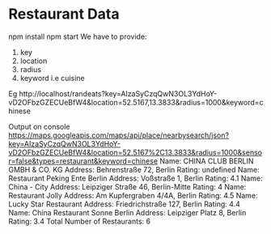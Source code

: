 Restaurant Data
========
npm install
npm start
We have to provide: 
1. key
2. location
3. radius
4. keyword i.e cuisine


Eg
http://localhost/randeats?key=AIzaSyCzqQwN3OL3YdHoY-vD2OFbzGZECUeBfW4&location=52.5167,13.3833&radius=1000&keyword=chinese


Output on console
https://maps.googleapis.com/maps/api/place/nearbysearch/json?key=AIzaSyCzqQwN3OL3YdHoY-vD2OFbzGZECUeBfW4&location=52.5167%2C13.3833&radius=1000&sensor=false&types=restaurant&keyword=chinese
Name:  CHINA CLUB BERLIN GMBH & CO. KG
Address:  Behrenstraße 72, Berlin
Rating:  undefined
Name:  Restaurant Peking Ente Berlin
Address:  Voßstraße 1, Berlin
Rating:  4.1
Name:  China - City
Address:  Leipziger Straße 46, Berlin-Mitte
Rating:  4
Name:  Restaurant Jolly
Address:  Am Kupfergraben 4/4A, Berlin
Rating:  4.5
Name:  Lucky Star Restaurant
Address:  Friedrichstraße 127, Berlin
Rating:  4.4
Name:  China Restaurant Sonne Berlin
Address:  Leipziger Platz 8, Berlin
Rating:  3.4
Total Number of Restaurants: 6
